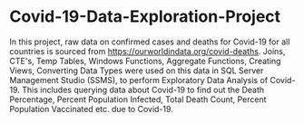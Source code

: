 # Covid-19-Data-Exploration-Project

In this project, raw data on confirmed cases and deaths for Covid-19 for all countries is sourced from https://ourworldindata.org/covid-deaths. Joins, CTE's, Temp Tables, Windows Functions, Aggregate Functions, Creating Views, Converting Data Types were used on this data in SQL Server Management Studio (SSMS), to perform Exploratory Data Analysis of Covid-19. This includes querying data about Covid-19 to find out the Death Percentage, Percent Population Infected, Total Death Count, Percent Population Vaccinated etc. due to Covid-19.
